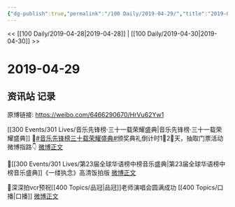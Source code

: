 ```yaml
---
{"dg-publish":true,"permalink":"/100 Daily/2019-04-29/","title":"2019-04-29","created":"2023-03-19T21:34:40.514+08:00","updated":"2023-03-19T21:35:23.333+08:00"}
---
```



<< [[100 Daily/2019-04-28\|2019-04-28]] | [[100 Daily/2019-04-30\|2019-04-30]] >>

# 2019-04-29

## 资讯站 记录

原博链接: https://weibo.com/6466290670/HrVu62Yw1

[[300 Events/301 Lives/音乐先锋榜·三十一载荣耀盛典\|音乐先锋榜·三十一载荣耀盛典]]
🐰[#音乐先锋榜三十载荣耀盛典#](https://s.weibo.com/weibo?q=%23%E9%9F%B3%E4%B9%90%E5%85%88%E9%94%8B%E6%A6%9C%E4%B8%89%E5%8D%81%E8%BD%BD%E8%8D%A3%E8%80%80%E7%9B%9B%E5%85%B8%23)颁奖典礼倒计时1⃣2⃣天，抽取门票活动微博指路👇
[微博正文](https://m.weibo.cn/6592690528/4366470710196980)

🐰[[300 Events/301 Lives/第23届全球华语榜中榜音乐盛典\|第23届全球华语榜中榜音乐盛典]]《一缕执念》高清饭拍版
[微博正文](https://m.weibo.cn/6466290670/4366542646524229)

🐰深深拍vcr预祝[[400 Topics/品冠\|品冠]]老师演唱会圆满成功 [[400 Topics/口播\|口播]]
[微博正文](https://m.weibo.cn/6466290670/4366546107255066)
